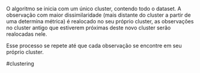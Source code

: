 O algoritmo se inicia com um único cluster, contendo todo o dataset. A observação com maior dissimilaridade (mais distante do cluster a partir de uma determina métrica) é realocado no seu próprio cluster, as observações no cluster antigo que estiverem próximas deste novo cluster serão realocadas nele.

Esse processo se repete até que cada observação se encontre em seu próprio cluster.

#clustering 